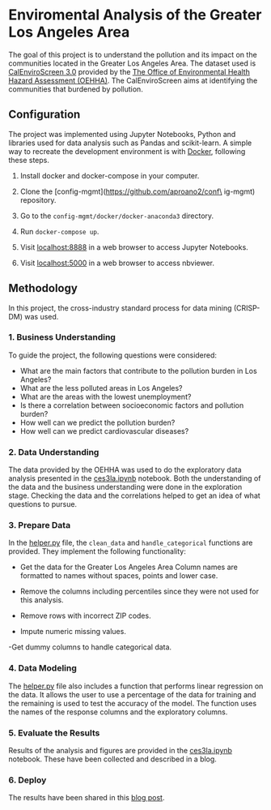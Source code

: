 # Enviromental Analysis of the Greater Los Angeles Area

The goal of this project is to understand the pollution and its impact
on the communities located in the Greater Los Angeles Area. The
dataset used is [CalEnviroScreen
3.0](https://oehha.ca.gov/calenviroscreen/report/calenviroscreen-30)
provided by the [The Office of Environmental Health Hazard Assessment
(OEHHA)](https://oehha.ca.gov/). The CalEnviroScreen aims at
identifying the communities that burdened by pollution.

## Configuration

The project was implemented using Jupyter Notebooks, Python and
libraries used for data analysis such as Pandas and scikit-learn. A
simple way to recreate the development environment is with
[Docker](https://docs.docker.com/), following these steps.

1. Install docker and docker-compose in your computer.

2. Clone the [config-mgmt](https://github.com/aproano2/conf\
ig-mgmt) repository.

3. Go to the `config-mgmt/docker/docker-anaconda3` directory.

4. Run `docker-compose up`.

5. Visit [localhost:8888](http://localhost:8888) in a web browser to
access Jupyter Notebooks.

6. Visit [localhost:5000](http://localhost:5000) in a web browser to
access nbviewer.


## Methodology

In this project, the cross-industry standard process for data mining (CRISP-DM) was used.

### 1. Business Understanding

To guide the project, the following questions were considered:

- What are the main factors that contribute to the pollution burden in Los Angeles?
- What are the less polluted areas in Los Angeles?
- What are the areas with the lowest unemployment?
- Is there a correlation between socioeconomic factors and pollution burden?
- How well can we predict the pollution burden?
- How well can we predict cardiovascular diseases?

### 2. Data Understanding

The data provided by the OEHHA was used to do the exploratory data
analysis presented in the
[ces3la.ipynb](https://github.com/aproano2/la-pollution-burden/blob/master/ces3la.ipynb)
notebook. Both the understanding of the data and the business
understanding were done in the exploration stage. Checking the data
and the correlations helped to get an idea of what questions to
pursue.


### 3. Prepare Data

In the
[helper.py](https://github.com/aproano2/la-pollution-burden/blob/master/helper.py)
file, the `clean_data` and `handle_categorical` functions are
provided. They implement the following functionality:

- Get the data for the Greater Los Angeles Area Column names are
formatted to names without spaces, points and lower case.

- Remove the columns including percentiles since they were not used
for this analysis.

- Remove rows with incorrect ZIP codes.

- Impute numeric missing values.

-Get dummy columns to handle categorical data.


### 4. Data Modeling

The
[helper.py](https://github.com/aproano2/la-pollution-burden/blob/master/helper.py)
file also includes a function that performs linear regression on the
data. It allows the user to use a percentage of the data for training
and the remaining is used to test the accuracy of the model. The
function uses the names of the response columns and the exploratory
columns.

### 5. Evaluate the Results

Results of the analysis and figures are provided in the
[ces3la.ipynb](https://github.com/aproano2/la-pollution-burden/blob/master/ces3la.ipynb)
notebook. These have been collected and described in a blog.

### 6. Deploy

The results have been shared in this [blog post](https://aproano2.github.io/la-pollution-burden).